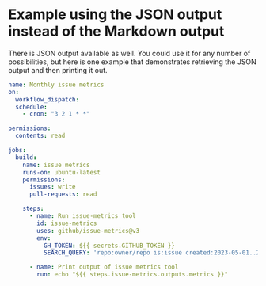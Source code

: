 # Example using the JSON output instead of the Markdown output

There is JSON output available as well. You could use it for any number of possibilities, but here is one example that demonstrates retrieving the JSON output and then printing it out.

```yaml
name: Monthly issue metrics
on:
  workflow_dispatch:
  schedule:
    - cron: "3 2 1 * *"

permissions:
  contents: read

jobs:
  build:
    name: issue metrics
    runs-on: ubuntu-latest
    permissions:
      issues: write
      pull-requests: read

    steps:
      - name: Run issue-metrics tool
        id: issue-metrics
        uses: github/issue-metrics@v3
        env:
          GH_TOKEN: ${{ secrets.GITHUB_TOKEN }}
          SEARCH_QUERY: 'repo:owner/repo is:issue created:2023-05-01..2023-05-31 -reason:"not planned"'

      - name: Print output of issue metrics tool
        run: echo "${{ steps.issue-metrics.outputs.metrics }}"
```
